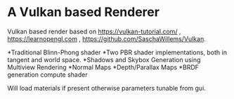 # A Vulkan based Renderer
Vulkan based render based on https://vulkan-tutorial.com/ , https://learnopengl.com , https://github.com/SaschaWillems/Vulkan.

*Traditional Blinn-Phong shader
*Two PBR shader implementations, both in tangent and world space.
*Shadows and Skybox Generation using Multiview Rendering
*Normal Maps
*Depth/Parallax Maps
*BRDF generation compute shader

Will load materials if present otherwise parameters tunable from gui.
